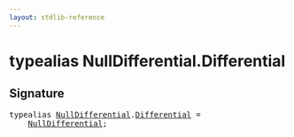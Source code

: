 ```yaml
---
layout: stdlib-reference
---
```


# typealias NullDifferential\.Differential

## Signature

<pre>
<span class='code_keyword'>typealias</span> <a href="../types/nulldifferential-04/index.html" class="code_type">NullDifferential</a>.<a href="differential-0.html" class="code_type">Differential</a> = 
    <a href="../types/nulldifferential-04/index.html" class="code_type">NullDifferential</a>;
</pre>

